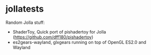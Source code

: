 jollatests
==========

Random Jolla stuff:
- ShaderToy, Quick port of pishadertoy for Jolla (https://github.com/dff180/pishadertoy)
- es2gears-wayland, glxgears running on top of OpenGL ES2.0 and Wayland
